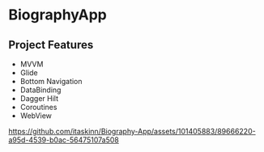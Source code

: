 # BiographyApp

## Project Features

- MVVM
- Glide
- Bottom Navigation
- DataBinding
- Dagger Hilt 
- Coroutines
- WebView





https://github.com/itaskinn/Biography-App/assets/101405883/89666220-a95d-4539-b0ac-56475107a508

